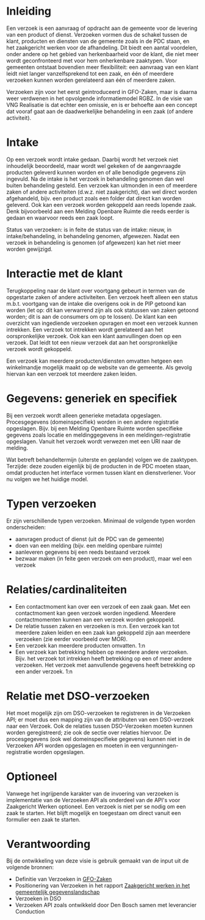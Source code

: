 # Inleiding
Een verzoek is een aanvraag of opdracht aan de gemeente voor de levering van een product of dienst. Verzoeken vormen dus de schakel tussen de klant, producten en diensten van de gemeente zoals in de PDC staan, en het zaakgericht werken voor de afhandeling. Dit biedt een aantal voordelen, onder andere op het gebied van herkenbaarheid voor de klant, die niet meer wordt geconfronteerd met voor hem onherkenbare zaaktypen. Voor gemeenten ontstaat bovendien meer flexibiliteit: een aanvraag van een klant leidt niet langer vanzelfsprekend tot een zaak, en één of meerdere verzoeken kunnen worden gerelateerd aan één of meerdere zaken.

Verzoeken zijn voor het eerst geintroduceerd in GFO-Zaken, maar is daarna weer verdwenen in het opvolgende informatiemodel RGBZ. In de visie van VNG Realisatie is dat echter een omissie, en is er behoefte aan een concept dat vooraf gaat aan de daadwerkelijke behandeling in een zaak (of andere activiteit).

# Intake
Op een verzoek wordt intake gedaan. Daarbij wordt het verzoek niet inhoudelijk beoordeeld, maar wordt wel gekeken of de  aangevraagde producten geleverd kunnen worden en of alle benodigde gegevens zijn ingevuld. Na de intake is het verzoek in behandeling genomen dan wel buiten behandeling gesteld. Een verzoek kan uitmonden in een of meerdere zaken of andere activiteiten (d.w.z. niet zaakgericht), dan wel direct worden afgehandeld, bijv. een product zoals een folder dat direct kan worden geleverd. Ook kan een verzoek worden gekoppeld aan reeds lopende zaak. Denk bijvoorbeeld aan een Melding Openbare Ruimte die reeds eerder is gedaan en waarvoor reeds een zaak loopt.

Status van verzoeken: is in feite de status van de intake: nieuw, in intake/behandeling, in behandeling genomen, afgewezen. Nadat een verzoek in behandeling is genomen (of afgewezen) kan het niet meer worden gewijzigd.

# Interactie met de klant
Terugkoppeling naar de klant over voortgang gebeurt in termen van de opgestarte zaken of andere activiteiten. Een verzoek heeft alleen een status m.b.t. voortgang van de intake die overigens ook in de PIP getoond kan worden (let op: dit kan verwarrend zijn als ook statussen van zaken getoond worden; dit is aan de consumers om op te lossen). De klant kan een overzicht van ingediende verzoeken opvragen en moet een verzoek kunnen intrekken. Een verzoek tot intrekken wordt gerelateerd aan het oorspronkelijke verzoek. Ook kan een klant aanvullingen doen op een verzoek. Dat leidt tot een nieuw verzoek dat aan het oorspronkelijke verzoek wordt gekoppeld.

Een verzoek kan meerdere producten/diensten omvatten hetgeen een winkelmandje mogelijk maakt op de website van de gemeente. Als gevolg hiervan kan een verzoek tot meerdere zaken leiden. 

# Gegevens: generiek en specifiek
Bij een verzoek wordt alleen generieke metadata opgeslagen. Procesgegevens (domeinspecifiek) worden in een andere registratie opgeslagen. Bijv. bij een Melding Openbare Ruimte worden specifieke gegevens zoals locatie en meldinggegevens in een meldingen-registratie opgeslagen. Vanuit het verzoek wordt verwezen met een URI naar de melding.

Wat betreft behandeltermijn (uiterste en geplande) volgen we de zaaktypen. Terzijde: deze zouden eigenlijk bij de producten in de PDC moeten staan, omdat producten het interface vormen tussen klant en dienstverlener. Voor nu volgen we het huidige model.

# Typen verzoeken
Er zijn verschillende typen verzoeken. Minimaal de volgende typen worden onderscheiden:
* aanvragen product of dienst (uit de PDC van de gemeente)
* doen van een melding (bijv. een melding openbare ruimte)
* aanleveren gegevens bij een reeds bestaand verzoek
* bezwaar maken (in feite geen verzoek om een product), maar wel een verzoek

# Relaties/cardinaliteiten
* Een contactmoment kan over een verzoek of een zaak gaan. Met een contactmoment kan geen verzoek worden ingediend. Meerdere contactmomenten kunnen aan een verzoek worden gekoppeld.
* De relatie tussen zaken en verzoeken is m:n. Een verzoek kan tot meerdere zaken leiden en een zaak kan gekoppeld zijn aan meerdere verzoeken (zie eerder voorbeeld over MOR).
* Een verzoek kan meerdere producten omvatten. 1:n
* Een verzoek kan betrekking hebben op meerdere andere verzoeken. Bijv. het verzoek tot intrekken heeft betrekking op een of meer andere verzoeken. Het verzoek met aanvullende gegevens heeft betrekking op een ander verzoek. 1:n

# Relatie met DSO-verzoeken
Het moet mogelijk zijn om DSO-verzoeken te registreren in de Verzoeken API; er moet dus een mapping zijn van de attributen van een DSO-verzoek naar een Verzoek. Ook de relaties tussen DSO-Verzoeken moeten kunnen worden geregistreerd; zie ook de sectie over relaties hiervoor. De procesgegevens (ook wel domeinspecifieke gegevens) kunnen niet in de Verzoeken API worden opgeslagen en moeten in een vergunningen-registratie worden opgeslagen.

# Optioneel
Vanwege het ingrijpende karakter van de invoering van verzoeken is implementatie van de Verzoeken API als onderdeel van de API's voor Zaakgericht Werken optioneel. Een verzoek is niet per se nodig om een zaak te starten. Het blijft mogelijk en toegestaan om direct vanuit een formulier een zaak te starten.

# Verantwoording 
Bij de ontwikkeling van deze visie is gebruik gemaakt van de input uit de volgende bronnen:
* Definitie van Verzoeken in [GFO-Zaken](https://www.gemmaonline.nl/index.php/GFO_Zaken_(Zaken_in_zicht))
* Positionering van Verzoeken in het rapport [Zaakgericht werken in het gemeentelijk gegevenslandschap](https://www.gemmaonline.nl/images/gemmaonline/f/f6/20190620_-_Zaakgericht_werken_in_het_Gemeentelijk_Gegevenslandschap_v101.pdf)
* Verzoeken in DSO
* Verzoeken API zoals ontwikkeld door Den Bosch samen met leverancier Conduction
